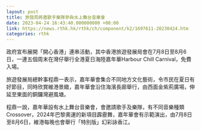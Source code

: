 ```yaml
---
layout: post
title: 旅發局將邀歌手樂隊參與水上舞台音樂會
date: 2023-04-24 16:43:40.000000000 +08:00
link: https://news.rthk.hk/rthk/ch/component/k2/1697611-20230424.htm
categories: rthk
---
```


政府宣布展開「開心香港」連串活動，其中香港旅遊發展局會在7月8日至8月6日，一連五個周末在灣仔舉行全港夏日海陸嘉年華Harbour Chill Carnival，免費入場。

旅遊發展局總幹事程鼎一表示，嘉年華會集合不同地方文化藝術，令市民在夏日有好節目，同時欣賞維港景緻，嘉年華會沿住海濱長廊舉行，由西面金紫荊廣場，伸延至東面的銅鑼灣避風塘。

程鼎一說，嘉年華設有水上舞台音樂會，會邀請歌手及樂隊，有不同音樂種類Crossover，2024年巴黎奧運的新項目霹靂舞，嘉年華會有示範演出，由7月8日至8月6日，維港每晚也會舉行「特別版」幻彩詠香江。
